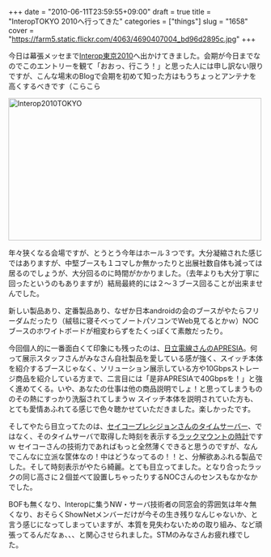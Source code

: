 +++
date = "2010-06-11T23:59:55+09:00"
draft = true
title = "InteropTOKYO 2010へ行ってきた"
categories = ["things"]
slug = "1658"
cover = "https://farm5.static.flickr.com/4063/4690407004_bd96d2895c.jpg"
+++

今日は幕張メッセまで<a href="http://interop.jp">Interop東京2010</a>へ出かけてきました。会期が今日までなのでこのエントリーを観て「おおっ、行こう！」と思った人には申し訳ない限りですが、こんな場末のBlogで会期を初めて知った方はもうちょっとアンテナを高くするべきです（こらこら

<a href="https://www.flickr.com/photos/keruru/4690407004/" title="Interop2010TOKYO by けるる, on Flickr"><img src="https://farm5.static.flickr.com/4063/4690407004_bd96d2895c.jpg" width="500" height="281" alt="Interop2010TOKYO" /></a>

年々狭くなる会場ですが、とうとう今年はホール３つです。大分凝縮された感じではありますが、中堅ブースも１コマしか無かったりと出展社数自体も減っては居るのでしょうが、大分回るのに時間がかかりました。（去年よりも大分丁寧に回ったというのもありますが）結局最終的には２〜３ブース回ることが出来ませんでした。

新しい製品あり、定番製品あり、なぜか日本androidの会のブースがやたらフリーダムだったり（絨毯に寝そべってノートパソコンでWeb見てるとかｗ）NOCブースのホワイトボードが相変わらずをたくっぽくて素敵だったり。

今回個人的に一番面白くて印象にも残ったのは、<a href="http://www.apresia.jp/">日立電線さんのAPRESIA</a>。何って展示スタッフさんがみなさん自社製品を愛している感が強く、スイッチ本体を紹介するブースじゃなく、ソリューション展示している方や10Gbpsストレージ商品を紹介している方まで、二言目には「是非APRESIAで40Gbpsを！」と強く進めてくる。いや、あなたの仕事は他の商品説明でしょ！と思ってしまうもののその熱にすっかり洗脳されてしまうｗ
スイッチ本体を説明されていた方も、とても愛情あふれてる感じで色々聴かせていただきました。楽しかったです。

そしてやたら目立ってたのは、<a href="http://www.seiko-p.co.jp/systems/hardware/cyber_time/time_server/time_2210.html">セイコープレシジョンさんのタイムサーバー</a>、ではなく、そのタイムサーバで取得した時刻を表示する<a href="http://www.seiko-p.co.jp/systems/hardware/cyber_time/time_server/time_200.html">ラックマウントの時計</a>ですｗ
セイコーさんの技術力であればもっと全然薄くできると思うのですが、なんでこんなに立派な筐体なの！中はどうなってるの！！と、分解欲あふれる製品でした。そして時刻表示がやたら綺麗。とても目立ってました。となり合ったラックの同じ高さに２個並べて設置しちゃったりするNOCさんのセンスもなかなかでした。

BOFも無くなり、Interopに集うNW・サーバ技術者の同窓会的雰囲気は年々無くなり、おそらくShowNetメンバーだけが今その生き残りなんじゃないか、と言う感じになってしまっていますが、本質を見失わないための取り組み、など頑張ってるんだなぁ、、、と関心させられました。STMのみなさんお疲れ様でした。
